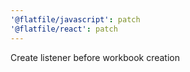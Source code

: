 ```yaml
---
'@flatfile/javascript': patch
'@flatfile/react': patch
---
```


Create listener before workbook creation
